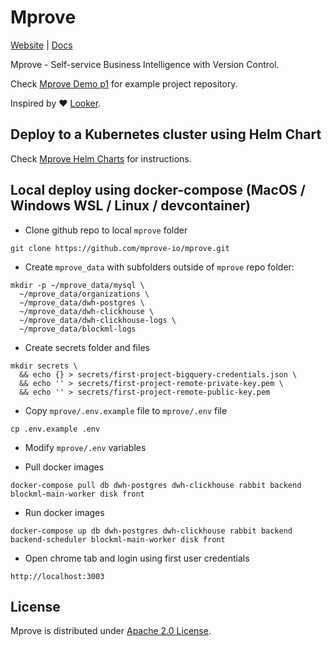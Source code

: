 # Mprove

[Website](https://mprove.io) | [Docs](https://docs.mprove.io)

Mprove - Self-service Business Intelligence with Version Control.

Check [Mprove Demo p1](https://github.com/mprove-io/mprove-demo-p1) for example project repository.

Inspired by :heart: [Looker](https://looker.com/).

## Deploy to a Kubernetes cluster using Helm Chart

Check [Mprove Helm Charts](https://github.com/mprove-io/mprove-helm-charts) for instructions.

## Local deploy using docker-compose (MacOS / Windows WSL / Linux / devcontainer)

- Clone github repo to local `mprove` folder

```
git clone https://github.com/mprove-io/mprove.git
```

- Create `mprove_data` with subfolders outside of `mprove` repo folder:

```
mkdir -p ~/mprove_data/mysql \
  ~/mprove_data/organizations \
  ~/mprove_data/dwh-postgres \
  ~/mprove_data/dwh-clickhouse \
  ~/mprove_data/dwh-clickhouse-logs \
  ~/mprove_data/blockml-logs
```

- Create secrets folder and files

```
mkdir secrets \
  && echo {} > secrets/first-project-bigquery-credentials.json \
  && echo '' > secrets/first-project-remote-private-key.pem \
  && echo '' > secrets/first-project-remote-public-key.pem
```

- Copy `mprove/.env.example` file to `mprove/.env` file

```
cp .env.example .env
```

- Modify `mprove/.env` variables

- Pull docker images

```
docker-compose pull db dwh-postgres dwh-clickhouse rabbit backend blockml-main-worker disk front
```

- Run docker images

```
docker-compose up db dwh-postgres dwh-clickhouse rabbit backend backend-scheduler blockml-main-worker disk front
```

- Open chrome tab and login using first user credentials

```
http://localhost:3003
```

## License

Mprove is distributed under [Apache 2.0 License](https://github.com/mprove-io/mprove/blob/master/LICENSE).
